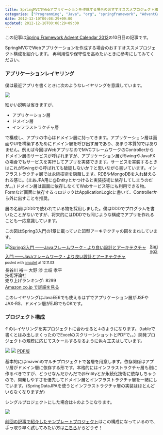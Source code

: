 ```yaml
---
title: SpringMVCでWebアプリケーションを作成する場合のおすすオススメプロジェクト構成 jsug
categories: ["Programming", "Java", "org", "springframework", "AdventCalendar", "2012"]
date: 2012-12-10T00:08:29+09:00
updated: 2012-12-10T00:08:29+09:00
---
```


この記事は[Spring Framework Advent Calendar 2012][1]の10日目の記事です。

SpringMVCでWebアプリケーションを作成する場合のおすすオススメプロジェクト構成を紹介します。
再利用性や保守性を高めたいときに参考にしてみてください。

### アプリケーションレイヤリング
僕は最近アプリを書くときに次のようなレイヤリングを意識しています。


<a href='/api/v1/files/00086/ApplicationLayering.png'><img src='/api/v1/files/00086/ApplicationLayering.png' /></a>

細かい説明は省きますが、

* アプリケーション層
* ドメイン層
* インフラストラクチャ層

で構成し、アプリの中心はドメイン層に持ってきます。アプリケーション層は画面やUIを構築するためにドメイン層を呼び出す層であり、あまり本質的ではありません。例えば今回はWebアプリなのでMVCフレームワークのControllerからドメイン層のサービスが呼ばれますが、アプリケーション層がSwingやJavaFXの場合でもサービスを実行してアプリを実装できます。サービスを実装するときはこれがSwingから呼ばれても破綻しないか？と思いながら書いています。インフラストラクチャ層では永続技術を隠蔽します。RDBやMongoDBを入れ替えられる感じ。(まあJPA用に@Entityとかつけると実装技術に依存してしまうのだが。。)
ドメイン層は画面に依存しなくてWebサービス等にも利用できる物。Formなど画面に依存するっロジックはApplicationLogicに書いて、Controllerから外に出すことを推奨。

層の名前はDDDで使われている物を採用しました。僕はDDDでプログラムを書いたことがないですが、将来的にはDDDでも同じような構成でアプリを作れることも一応意識しています。

この図はSpring3入門の1章に載っていた凹型アーキテクチャの図をまねしています。


<div class="amazlet-box" style="margin-bottom:0px;"><div class="amazlet-image" style="float:left;margin:0px 12px 1px 0px;"><a href="http://www.amazon.co.jp/exec/obidos/ASIN/477415380X/ikam-22/ref=nosim/" name="amazletlink" target="_blank"><img src="http://ecx.images-amazon.com/images/I/5174QnHv0QL._SL160_.jpg" alt="Spring3入門 ――Javaフレームワーク・より良い設計とアーキテクチャ" style="border: none;" /></a></div><div class="amazlet-info" style="line-height:120%; margin-bottom: 10px"><div class="amazlet-name" style="margin-bottom:10px;line-height:120%"><a href="http://www.amazon.co.jp/exec/obidos/ASIN/477415380X/ikam-22/ref=nosim/" name="amazletlink" target="_blank">Spring3入門 ――Javaフレームワーク・より良い設計とアーキテクチャ</a><div class="amazlet-powered-date" style="font-size:80%;margin-top:5px;line-height:120%">posted with <a href="http://www.amazlet.com/browse/ASIN/477415380X/ikam-22/ref=nosim/" title="Spring3入門 ――Javaフレームワーク・より良い設計とアーキテクチャ" target="_blank">amazlet</a> at 12.11.03</div></div><div class="amazlet-detail">長谷川 裕一 大野 渉 土岐 孝平 <br />技術評論社 <br />売り上げランキング: 8299<br /></div><div class="amazlet-sub-info" style="float: left;"><div class="amazlet-link" style="margin-top: 5px"><a href="http://www.amazon.co.jp/exec/obidos/ASIN/477415380X/ikam-22/ref=nosim/" name="amazletlink" target="_blank">Amazon.co.jp で詳細を見る</a></div></div></div><div class="amazlet-footer" style="clear: left"></div></div>

このレイヤリングはJavaEE6でも使えるはずでアプリケーション層がJSFやJAX-RS、ドメイン層がEJBでもOKです。

### プロジェクト構成

↑のレイヤリングを実プロジェクトに合わせると↓のようになります。（tableで書くとはみ出しまくったのでExcelのスクリーンショットとPDFで。。）開発プロジェクトの規模に応じてスケールするなるように色々工夫はしています。


<a href='/api/v1/files/00083/ss01.png'><img src='/api/v1/files/00083/ss01.png' /></a>
<a href='/api/v1/files/00084/ss02.png'><img src='/api/v1/files/00084/ss02.png' /></a>
<a href='/api/v1/files/00085/ProjectConfigulation.pdf'>PDF版</a>


基本的にはmavenのマルチプロジェクトで各層を用意します。依存関係はアプリ層がドメイン層に依存する形です。本格的にはインフラストラクチャ層も別に作るべきですが、どうせなんだかんだで@Entityとか永続化技術に依存しちゃうので、開発しやすさを優先してドメイン層とインフラストラクチャ層を一緒にしています。(SpringDataJPAを使うとインフラストラクチャ層の実装はほとんどいらなくなりますが)

シングルプロジェクトにした場合は↓のようになります。

<a href='/api/v1/files/00087/ss03.png'><img src='/api/v1/files/00087/ss03.png' /></a>

[前回の記事で紹介したテンプレートプロジェクト][2]はこの構成になっているので、手っ取り早く試してみたい方は[こちら][3]からどうぞ！


  [1]: http://atnd.org/events/34294
  [2]: http://t.co/Bu9Wcq0c
  [3]: https://github.com/making/spring-webapp-template/wiki/GettingStarted
